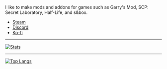I like to make mods and addons for games such as Garry's Mod, SCP: Secret Laboratory, Half-Life, and s&box.

- [Steam](https://steamcommunity.com/profiles/76561198136556075)
- [Discord](https://discord.gg/9RGdUS2)
- [Ko-fi](https://ko-fi.com/lambdagaming)

---
[![Stats](https://github-readme-stats-lambdagaming.vercel.app/api?username=lambdagaming&show_icons=true&title_color=ff5900&text_color=ffffff&icon_color=ffffff&border_color=ffffff&bg_color=000011&count_private=true)](https://github.com/LambdaGaming)

---

[![Top Langs](https://github-readme-stats-lambdagaming.vercel.app/api/top-langs/?username=lambdagaming&layout=compact&title_color=ff5900&text_color=ffffff&icon_color=ffffff&border_color=ffffff&bg_color=000011&langs_count=6)](https://github.com/LambdaGaming)
